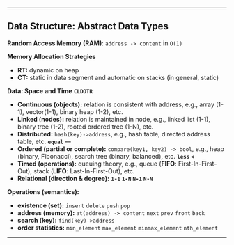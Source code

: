 ***
Data Structure: Abstract Data Types
----


**Random Access Memory (RAM)**: `address -> content` in `O(1)`


**Memory Allocation Strategies**

* **RT:** dynamic on heap
* **CT:** static in data segment and automatic on stacks (in general, static)


**Data: Space and Time**
**`CLDOTR`**

* **Continuous (objects):** relation is consistent with address, e.g., array (1-1), vector(1-1), binary heap (1-2), etc.
* **Linked (nodes):** relation is maintained in node, e.g., linked list (1-1), binary tree (1-2), rooted ordered tree (1-N), etc.
* **Distributed:** `hash(key)->address`, e.g., hash table, directed address table, etc. **`equal` `==`**
* **Ordered (partial or complete):**  `compare(key1, key2) -> bool`, e.g.,  heap (binary, Fibonacci), search tree (binary, balanced), etc. **`less` `<`**
* **Timed (operations):** queuing theory, e.g., queue (**FIFO**: First-In-First-Out), stack (**LIFO**: Last-In-First-Out), etc.
* **Relational (direction & degree):** **`1-1` `1-N` `N-1` `N-N`**


**Operations (semantics):**

* **existence (set):** `insert` `delete` `push` `pop`
* **address (memory):** `at(address) -> content` `next` `prev` `front` `back`
* **search (key):** `find(key)->address`
* **order statistics:** `min_element` `max_element` `minmax_element` `nth_element`

***
